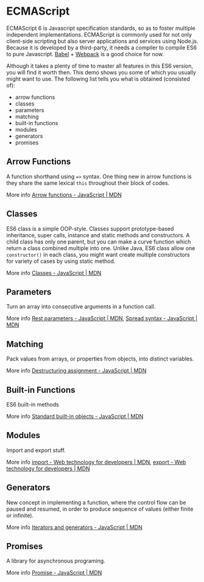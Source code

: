 # ECMAScript

ECMAScript 6 is Javascript specification standards, so as to foster multiple independent implementations. ECMAScript is commonly used for not only client-side scripting but also server applications and services using Node.js. Because it is developed by a third-party, it needs a compiler to compile ES6 to pure Javascript. [Babel](https://babeljs.io) + [Webpack](https://webpack.js.org) is a good choice for now.

Although it takes a plenty of time to master all features in this ES6 version, you will find it worth then. This demo shows you some of which you usually might want to use. The following list tells you what is obtained (consisted of):
- arrow functions
- classes
- parameters
- matching
- built-in functions
- modules
- generators
- promises

## Arrow Functions
A function shorthand using `=>` syntax. One thing new in arrow functions is they share the same lexical `this` throughout their block of codes.

More info [Arrow functions - JavaScript | MDN](https://developer.mozilla.org/en-US/docs/Web/JavaScript/Reference/Functions/Arrow_functions)

## Classes
ES6 class is a simple OOP-style. Classes support prototype-based inheritance, super calls, instance and static methods and constructors. A child class has only one parent, but you can make a curve function which return a class combined multiple into one. Unlike Java, ES6 class allow one `constructor()` in each class, you might want create multiple constructors for variety of cases by using static method.

More info [Classes - JavaScript | MDN](https://developer.mozilla.org/en-US/docs/Web/JavaScript/Reference/Classes)

## Parameters
Turn an array into consecutive arguments in a function call.

More info [Rest parameters - JavaScript | MDN](https://developer.mozilla.org/en-US/docs/Web/JavaScript/Reference/Functions/rest_parameters), [Spread syntax - JavaScript | MDN](https://developer.mozilla.org/en-US/docs/Web/JavaScript/Reference/Operators/Spread_syntax)

## Matching
Pack values from arrays, or properties from objects, into distinct variables.

More info [Destructuring assignment - JavaScript | MDN](https://developer.mozilla.org/en-US/docs/Web/JavaScript/Reference/Operators/Destructuring_assignment)

## Built-in Functions
ES6 built-in methods

More info [Standard built-in objects - JavaScript | MDN](https://developer.mozilla.org/en-US/docs/Web/JavaScript/Reference/Global_Objects)

## Modules
Import and export stuff.

More info [import - Web technology for developers | MDN](https://developer.mozilla.org/en-US/docs/Web/JavaScript/Reference/Statements/import), [export - Web technology for developers | MDN](https://developer.mozilla.org/en-US/docs/web/javascript/reference/statements/export)

## Generators
New concept in implementing a function, where the control flow can be paused and resumed, in order to produce sequence of values (either finite or infinite).

More info [Iterators and generators - JavaScript | MDN](https://developer.mozilla.org/en-US/docs/Web/JavaScript/Guide/Iterators_and_Generators)

## Promises
A library for asynchronous programing.

More info [Promise - JavaScript | MDN](https://developer.mozilla.org/en-US/docs/Web/JavaScript/Reference/Global_Objects/Promise)
